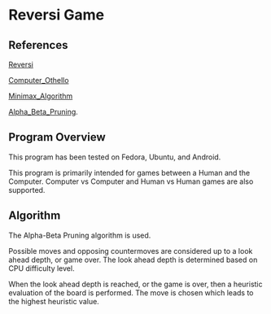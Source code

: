 # Reversi Game

## References

[Reversi](https://en.wikipedia.org/wiki/Reversi)

[Computer_Othello](https://en.wikipedia.org/wiki/Computer_Othello)

[Minimax_Algorithm](https://en.wikipedia.org/wiki/Minimax#Combinatorial_game_theory)

[Alpha_Beta_Pruning](https://en.wikipedia.org/wiki/Alpha%E2%80%93beta_pruning).

## Program Overview

This program has been tested on Fedora, Ubuntu, and Android.

This program is primarily intended for games between a Human and the
Computer. Computer vs Computer and Human vs Human games are also supported.

## Algorithm

The Alpha-Beta Pruning algorithm is used.

Possible moves and opposing countermoves are considered up to a look ahead depth, or game over. 
The look ahead depth is determined based on CPU difficulty level.

When the look ahead depth is reached, or the game is over, then a heuristic evaluation of the
board is performed. The move is chosen which leads to the highest heuristic value.

